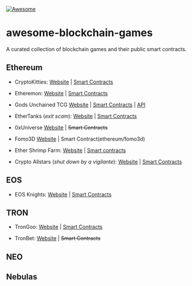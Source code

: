 [![Awesome](https://awesome.re/badge-flat.svg)](https://github.com/borxes/awesome-blockchain-games)

# awesome-blockchain-games
A curated collection of blockchain games and their public smart contracts.

## Ethereum

- CryptoKitties: [Website](https://www.cryptokitties.co) | [Smart Contracts](ethereum/cryptokitties)

- Etheremon: [Website](https://www.etheremon.com) | [Smart Contracts](https://github.com/Etheremon/smartcontract)

- Gods Unchained TCG [Website](https://godsunchained.com/) | [Smart Contracts](https://github.com/fuelgames/gu-collectable-solidity) | [API](https://github.com/fuelgames/gods-unchained-api)

- EtherTanks (_exit scam_): [Website](https://www.storeofvalueblog.com/posts/crypto-scam-spotlight-ethertanks) | [Smart Contracts](ethereum/ethertanks)

- 0xUniverse [Website](https://0xuniverse.io) | ~~Smart Contracts~~

- Fomo3D [Website](https://exitscam.me) | Smart Contract(ethereum/fomo3d)

- Ether Shrimp Farm: [Website](http://ethershrimpfarm.net) | [Smart contracts](ethereum/ethershrimpfarm)

- Crypto Allstars (_shut down by a vigilante_): [Website](https://www.coindesk.com/game-over-anonymous-vigilante-shuts-down-ethereum-game-crypto-all-stars) | [Smart Contracts](ethereum/cryptoallstars)

## EOS

- EOS Knights: [Website](https://eosknights.io) | [Smart Contracts](https://github.com/bada-studio/knights_contract/tree/master/knights)

## TRON

- TronGoo: [Website](https://trongoo.io) | [Smart Contracts](https://github.com/TronGoo/TronGoo)

- TronBet: [Website](https://tronbet.io) | ~~Smart Contracts~~

## NEO



## Nebulas

